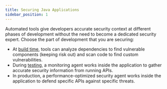 ```yaml
---
title: Securing Java Applications
sidebar_position: 1
---
```


Automated tools give developers accurate security context at different phases of development without the need to become a dedicated security expert. Choose the part of development that you are securing:

- At [build time](securing-build-time.md), tools can analyze dependencies to find vulnerable components (keeping risk out) and scan code to find custom vulnerabilities.
- During [testing](iast-security.mdx), a monitoring agent works inside the application to gather accurate security information from running APIs.
- In production, a performance-optimized security agent works inside the application to defend specific APIs against specific threats.
